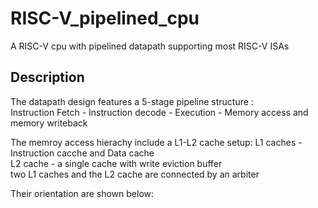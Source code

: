 # RISC-V_pipelined_cpu

A RISC-V cpu with pipelined datapath supporting most RISC-V ISAs


## Description

The datapath design features a 5-stage pipeline structure : \
Instruction Fetch - Instruction decode - Execution - Memory access and memory writeback 

The memroy access hierachy include a L1-L2 cache setup:
L1 caches - Instruction cacche and Data cache \
L2 cache - a single cache with write eviction buffer \
two L1 caches and the L2 cache are connected by an arbiter 

Their orientation are shown below:

